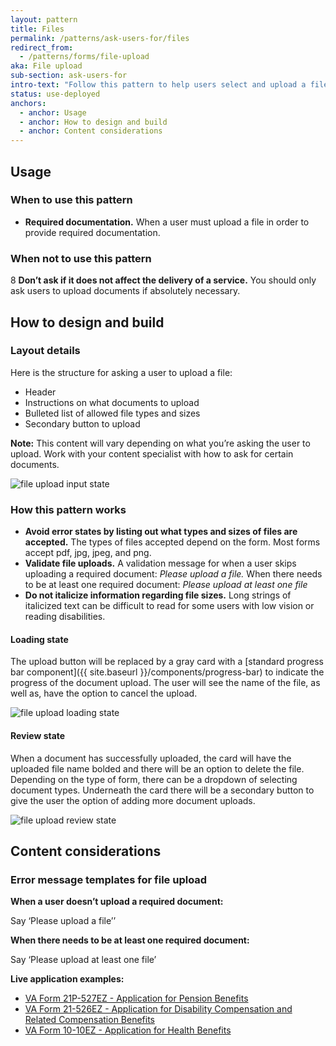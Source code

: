 ```yaml
---
layout: pattern
title: Files
permalink: /patterns/ask-users-for/files
redirect_from:
  - /patterns/forms/file-upload
aka: File upload
sub-section: ask-users-for
intro-text: "Follow this pattern to help users select and upload a file."
status: use-deployed
anchors:
  - anchor: Usage
  - anchor: How to design and build
  - anchor: Content considerations
---
```


## Usage

### When to use this pattern

* **Required documentation.** When a user must upload a file in order to provide required documentation.

### When not to use this pattern

8 **Don’t ask if it does not affect the delivery of a service.** You should only ask users to upload documents if absolutely necessary.

## How to design and build

### Layout details

Here is the structure for asking a user to upload a file:

- Header 
- Instructions on what documents to upload
- Bulleted list of allowed file types and sizes
- Secondary button to upload 

**Note:** This content will vary depending on what you’re asking the user to upload. Work with your content specialist with how to ask for certain documents.

![file upload input state]({{site.baseurl}}/images/patterns/ask-users-for/files/file-upload-input.png)

### How this pattern works

- **Avoid error states by listing out what types and sizes of files are accepted.** The types of files accepted depend on the form. Most forms accept pdf, jpg, jpeg, and png. 
- **Validate file uploads.**  A validation message for when a user skips uploading a required document: *Please upload a file.* When there needs to be at least one required document: *Please upload at least one file* 
- **Do not italicize information regarding file sizes.** Long strings of italicized text can be difficult to read for some users with low vision or reading disabilities.

#### Loading state

The upload button will be replaced by a gray card with a [standard progress bar component]({{ site.baseurl }}/components/progress-bar) to indicate the progress of the document upload. The user will see the name of the file, as well as, have the option to cancel the upload. 

![file upload loading state]({{site.baseurl}}/images/patterns/ask-users-for/files/file-upload-loading.png)

#### Review state 

When a document has successfully uploaded, the card will have the uploaded file name bolded and there will be an option to delete the file. Depending on the type of form, there can be a dropdown of selecting document types. Underneath the card there will be a secondary button to give the user the option of adding more document uploads. 

![file upload review state]({{site.baseurl}}/images/patterns/ask-users-for/files/file-upload-review.png)

## Content considerations

### Error message templates for file upload

**When a user doesn’t upload a required document:**

Say ‘Please upload a file’’

**When there needs to be at least one required document:**

Say ‘Please upload at least one file’

**Live application examples:**

- [VA Form 21P-527EZ - Application for Pension Benefits](https://www.va.gov/pension/application/527EZ/introduction)
- [VA Form 21-526EZ - Application for Disability Compensation and Related Compensation Benefits](https://www.va.gov/disability/file-disability-claim-form-21-526ez/introduction)
- [VA Form 10-10EZ - Application for Health Benefits](https://staging.va.gov/health-care/apply/application/introduction)
